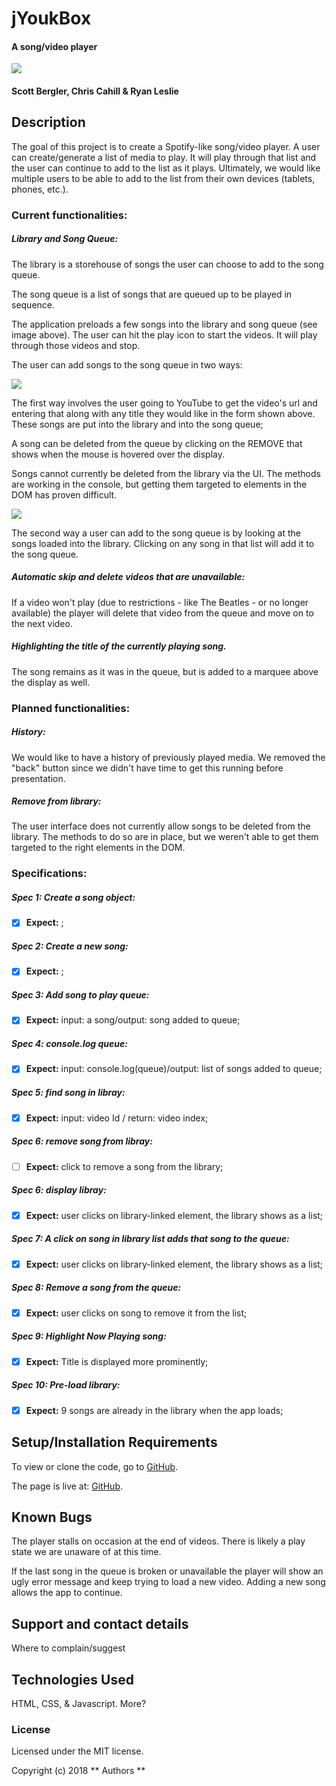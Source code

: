 # jYoukBox

#### A song/video player

![](img/homeScreen.png)

#### Scott Bergler, Chris Cahill & Ryan Leslie

## Description
The goal of this project is to create a Spotify-like song/video player. A user can create/generate a list of media to play. It will play through that list and the user can continue to add to the list as it plays. Ultimately, we would like multiple users to be able to add to the list from their own devices (tablets, phones, etc.).

### Current functionalities:
##### Library and Song Queue:
The library is a storehouse of songs the user can choose to add to the song queue.

The song queue is a list of songs that are queued up to be played in sequence.

The application preloads a few songs into the library and song queue (see image above). The user can hit the play icon to start the videos. It will play through those videos and stop.

The user can add songs to the song queue in two ways:

![](img/addSongScreen.png)

The first way involves the user going to YouTube to get the video's url and entering that along with any title they would like in the form shown above. These songs are put into the library and into the song queue;

A song can be deleted from the queue by clicking on the REMOVE that shows when the mouse is hovered over the display.

Songs cannot currently be deleted from the library via the UI. The methods are working in the console, but getting them targeted to elements in the DOM has proven difficult.

![](img/libraryScreen.png)

The second way a user can add to the song queue is by looking at the songs loaded into the library. Clicking on any song in that list will add it to the song queue.

##### Automatic skip and delete videos that are unavailable:
If a video won't play (due to restrictions - like The Beatles - or no longer available) the player will delete that video from the queue and move on to the next video.

##### Highlighting the title of the currently playing song.
The song remains as it was in the queue, but is added to a marquee above the display as well.


### Planned functionalities:
##### History:
We would like to have a history of previously played media. We removed the "back" button since we didn't have time to get this running before presentation.

##### Remove from library:
The user interface does not currently allow songs to be deleted from the library. The methods to do so are in place, but we weren't able to get them targeted to the right elements in the DOM.


### Specifications:
##### Spec 1: Create a song object:
- [x] **Expect:** ;

##### Spec 2: Create a new song:
- [x] **Expect:** ;

##### Spec 3: Add song to play queue:
- [x] **Expect:** input: a song/output: song added to queue;

##### Spec 4: console.log queue:
- [x] **Expect:** input: console.log(queue)/output: list of songs added to queue;

##### Spec 5: find song in libray:
- [x] **Expect:** input: video Id / return: video index;

##### Spec 6: remove song from libray:
- [ ] **Expect:** click to remove a song from the library;

##### Spec 6: display libray:
- [x] **Expect:** user clicks on library-linked element, the library shows as a list;

##### Spec 7: A click on song in library list adds that song to the queue:
- [x] **Expect:** user clicks on library-linked element, the library shows as a list;

##### Spec 8: Remove a song from the queue:
- [x] **Expect:** user clicks on song to remove it from the list;

##### Spec 9: Highlight Now Playing song:
- [x] **Expect:** Title is displayed more prominently;

##### Spec 10: Pre-load library:
- [x] **Expect:** 9 songs are already in the library when the app loads;


## Setup/Installation Requirements
To view or clone the code, go to [GitHub](https://github.com/skillitzimberg/JYoukBox).

The page is live at: [GitHub]( ).

## Known Bugs
The player stalls on occasion at the end of videos. There is likely a play state we are unaware of at this time.

If the last song in the queue is broken or unavailable the player will show an ugly error message and keep trying to load a new video. Adding a new song allows the app to continue.

## Support and contact details

Where to complain/suggest

## Technologies Used

HTML, CSS, & Javascript. More?

### License

Licensed under the MIT license.

Copyright (c) 2018 ** Authors **
